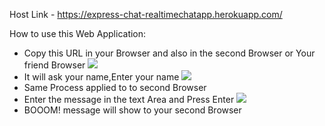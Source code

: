 Host Link - https://express-chat-realtimechatapp.herokuapp.com/

How to use this Web Application:
- Copy this URL in your Browser and also in the second Browser or Your friend Browser
  <img src="https://drive.google.com/file/d/1xwGvsEcG__oI_npm4Ix5cJjIn14TWDiF/view?usp=sharing">
- It will ask your name,Enter your name
  <img src="https://drive.google.com/file/d/1vdBXtbQHDZi0j74QpKaVLXzi62oCBl7J/view?usp=sharing">
- Same Process applied to to second Browser
- Enter the message in the text Area and Press Enter
  <img src="https://drive.google.com/file/d/1WTeS9VFDpHvjTw5G3ygQh8uvDHOn97By/view?usp=sharing">
- BOOOM! message will show to your second Browser

